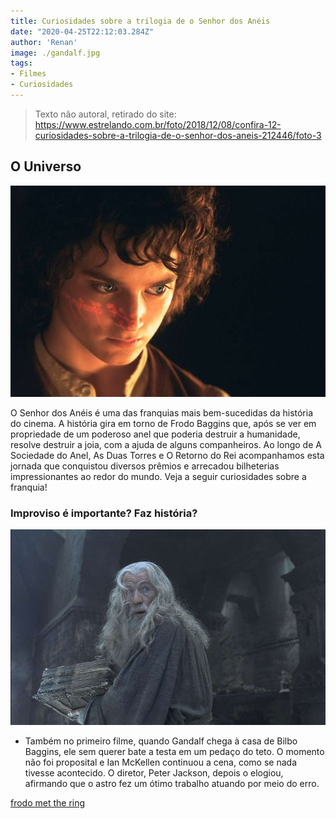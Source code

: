 ```yaml
---
title: Curiosidades sobre a trilogia de o Senhor dos Anéis
date: "2020-04-25T22:12:03.284Z"
author: 'Renan'
image: ./gandalf.jpg
tags:
- Filmes
- Curiosidades
---
```


> Texto não autoral, retirado do site: https://www.estrelando.com.br/foto/2018/12/08/confira-12-curiosidades-sobre-a-trilogia-de-o-senhor-dos-aneis-212446/foto-3


## O Universo

![Palavras do um anel refletindo na face do Frodo](./frodo-face-ring.jpg)

O Senhor dos Anéis é uma das franquias mais bem-sucedidas da história do cinema. A história gira em torno de Frodo Baggins que, após se ver em propriedade de um poderoso anel que poderia destruir a humanidade, resolve destruir a joia, com a ajuda de alguns companheiros. Ao longo de A Sociedade do Anel, As Duas Torres e O Retorno do Rei acompanhamos esta jornada que conquistou diversos prêmios e arrecadou bilheterias impressionantes ao redor do mundo. Veja a seguir curiosidades sobre a franquia!

### Improviso é importante? Faz história?

![Gandalf em Moria](./gandalf.jpg)

- Também no primeiro filme, quando Gandalf chega à casa de Bilbo Baggins, ele sem querer bate a testa em um pedaço do teto. O momento não foi proposital e Ian McKellen continuou a cena, como se nada tivesse acontecido. O diretor, Peter Jackson, depois o elogiou, afirmando que o astro fez um ótimo trabalho atuando por meio do erro.

[frodo met the ring](https://en.wikipedia.org/wiki/Salted_duck_egg)